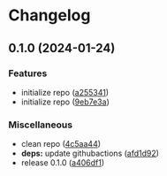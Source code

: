 # Changelog

## 0.1.0 (2024-01-24)


### Features

* initialize repo ([a255341](https://github.com/defenseunicorns/uds-common-tasks/commit/a2553416b49c164203a9722bf258ee806decbee0))
* initialize repo ([9eb7e3a](https://github.com/defenseunicorns/uds-common-tasks/commit/9eb7e3aa8ea71ae429eaf8a931aba30bd1e309ac))


### Miscellaneous

* clean repo ([4c5aa44](https://github.com/defenseunicorns/uds-common-tasks/commit/4c5aa44969a33764d17c9e0fe50eac902966ca43))
* **deps:** update githubactions ([afd1d92](https://github.com/defenseunicorns/uds-common-tasks/commit/afd1d927bc43f3f523017f0c9abc4377aea287a9))
* release 0.1.0 ([a406df1](https://github.com/defenseunicorns/uds-common-tasks/commit/a406df1e05713260d9d14ce4deded7ba9700e597))
